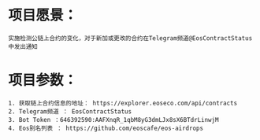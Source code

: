 # 项目愿景：
    实施检测公链上合约的变化，对于新加或更改的合约在Telegram频道@EosContractStatus中发出通知
# 项目参数：
    1. 获取链上合约信息的地址： https://explorer.eoseco.com/api/contracts
    2. Telegram频道 ： EosContractStatus
    3. Bot Token ：646392590:AAFXnqR_1qbM8yG3dmLJx8sX6BTdrLinwjM
    4. Eos别名列表 ： https://github.com/eoscafe/eos-airdrops

